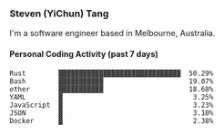 ### Steven (YiChun) Tang

I'm a software engineer based in Melbourne, Australia.

#### Personal Coding Activity (past 7 days)
```
Rust        ▓▓▓▓▓▓▓▓▓▓▓▓▓▓▓▓▓▓▓▓▓▓▓▓▓▓▓▓▓▓  50.29%
Bash        ▓▓▓▓▓▓▓▓▓▓▓                     19.07%
other       ▓▓▓▓▓▓▓▓▓▓▓                     18.68%
YAML        ▓                                3.25%
JavaScript  ▓                                3.23%
JSON        ▓                                3.10%
Docker      ▓                                2.38%
```
